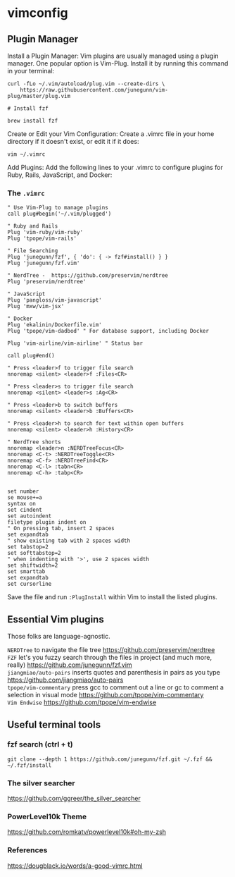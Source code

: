 # vimconfig

## Plugin Manager
Install a Plugin Manager:
Vim plugins are usually managed using a plugin manager. One popular option is Vim-Plug. Install it by running this command in your terminal:

```
curl -fLo ~/.vim/autoload/plug.vim --create-dirs \
    https://raw.githubusercontent.com/junegunn/vim-plug/master/plug.vim
```
```
# Install fzf

brew install fzf
```
Create or Edit your Vim Configuration:
Create a .vimrc file in your home directory if it doesn't exist, or edit it if it does:

```
vim ~/.vimrc
```
Add Plugins:
Add the following lines to your .vimrc to configure plugins for Ruby, Rails, JavaScript, and Docker:

### The `.vimrc`

```
" Use Vim-Plug to manage plugins
call plug#begin('~/.vim/plugged')

" Ruby and Rails
Plug 'vim-ruby/vim-ruby'
Plug 'tpope/vim-rails'

" File Searching
Plug 'junegunn/fzf', { 'do': { -> fzf#install() } }
Plug 'junegunn/fzf.vim'

" NerdTree -  https://github.com/preservim/nerdtree
Plug 'preservim/nerdtree'

" JavaScript
Plug 'pangloss/vim-javascript'
Plug 'mxw/vim-jsx'

" Docker
Plug 'ekalinin/Dockerfile.vim'
Plug 'tpope/vim-dadbod' " For database support, including Docker

Plug 'vim-airline/vim-airline' " Status bar

call plug#end()

" Press <leader>f to trigger file search
nnoremap <silent> <leader>f :Files<CR>

" Press <leader>s to trigger file search
nnoremap <silent> <leader>s :Ag<CR>

" Press <leader>b to switch buffers
nnoremap <silent> <leader>b :Buffers<CR>

" Press <leader>h to search for text within open buffers
nnoremap <silent> <leader>h :History<CR>

" NerdTree shorts
nnoremap <leader>n :NERDTreeFocus<CR>
nnoremap <C-t> :NERDTreeToggle<CR>
nnoremap <C-f> :NERDTreeFind<CR>
nnoremap <C-l> :tabn<CR>
nnoremap <C-h> :tabp<CR>


set number
se mouse+=a
syntax on  
set cindent
set autoindent
filetype plugin indent on
" On pressing tab, insert 2 spaces
set expandtab
" show existing tab with 2 spaces width
set tabstop=2
set softtabstop=2
" when indenting with '>', use 2 spaces width
set shiftwidth=2
set smarttab
set expandtab
set cursorline

```

Save the file and run `:PlugInstall` within Vim to install the listed plugins.


## Essential Vim plugins
Those folks are language-agnostic.

`NERDTree` to navigate the file tree https://github.com/preservim/nerdtree <br/>
`FZF` let's you fuzzy search through the files in project (and much more, really) https://github.com/junegunn/fzf.vim <br/>
`jiangmiao/auto-pairs` inserts quotes and parenthesis in pairs as you type https://github.com/jiangmiao/auto-pairs <br/>
`tpope/vim-commentary` press gcc to comment out a line or gc to comment a selection in visual mode https://github.com/tpope/vim-commentary <br/>
`Vim Endwise` https://github.com/tpope/vim-endwise <br/>

## Useful terminal tools

### fzf search (ctrl + t) <br>
```git clone --depth 1 https://github.com/junegunn/fzf.git ~/.fzf && ~/.fzf/install```
### The silver searcher 
https://github.com/ggreer/the_silver_searcher

### PowerLevel10k Theme
https://github.com/romkatv/powerlevel10k#oh-my-zsh

### References
https://dougblack.io/words/a-good-vimrc.html
